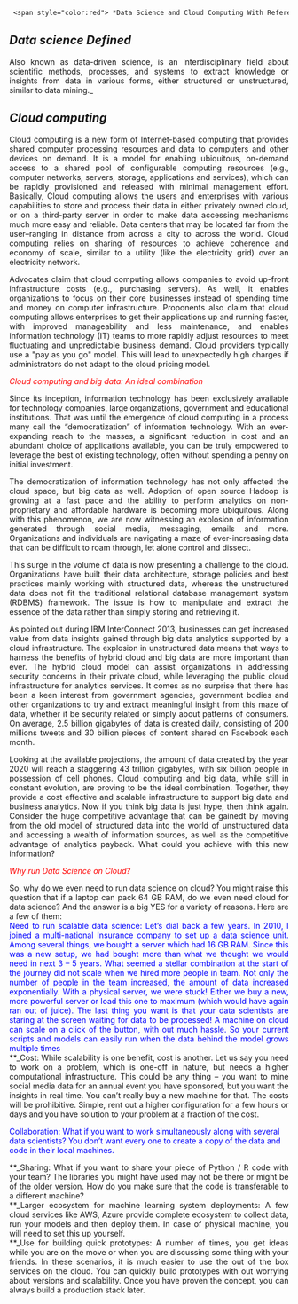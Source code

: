 ```diff
 <span style="color:red"> *Data Science and Cloud Computing With Reference to Uganda*</span>
```
## _Data science Defined_
<div style="text-align:justify">Also known as data-driven science, is an interdisciplinary field about scientific methods, processes, and systems to extract knowledge or insights from data in various forms, either structured or unstructured, similar to data mining._</div>

## _Cloud computing_
<div style="text-align: justify">
Cloud computing is a new form of Internet-based computing that provides shared computer processing resources and data to computers and other devices on demand. It is a model for enabling ubiquitous, on-demand access to a shared pool of configurable computing resources (e.g., computer networks, servers, storage, applications and services), which can be rapidly provisioned and released with minimal management effort. Basically, Cloud computing allows the users and enterprises with various capabilities to store and process their data in either privately owned cloud, or on a third-party server in order to make data accessing mechanisms much more easy and reliable. Data centers that may be located far from the user–ranging in distance from across a city to across the world. Cloud computing relies on sharing of resources to achieve coherence and economy of scale, similar to a utility (like the electricity grid) over an electricity network.

Advocates claim that cloud computing allows companies to avoid up-front infrastructure costs (e.g., purchasing servers). As well, it enables organizations to focus on their core businesses instead of spending time and money on computer infrastructure. Proponents also claim that cloud computing allows enterprises to get their applications up and running faster, with improved manageability and less maintenance, and enables information technology (IT) teams to more rapidly adjust resources to meet fluctuating and unpredictable business demand. Cloud providers typically use a "pay as you go" model. This will lead to unexpectedly high charges if administrators do not adapt to the cloud pricing model.</div>

<span style="color:red"> *Cloud computing and big data: An ideal combination*</span>
<div style="text-align: justify">Since its inception, information technology has been exclusively available for technology companies, large organizations, government and educational institutions. That was until the emergence of cloud computing in a process many call the “democratization” of information technology. With an ever-expanding reach to the masses, a significant reduction in cost and an abundant choice of applications available, you can be truly empowered to leverage the best of existing technology, often without spending a penny on initial investment.

The democratization of information technology has not only affected the cloud space, but big data as well. Adoption of open source Hadoop is growing at a fast pace and the ability to perform analytics on non-proprietary and affordable hardware is becoming more ubiquitous.
Along with this phenomenon, we are now witnessing an explosion of information generated through social media, messaging, emails and more. Organizations and individuals are navigating a maze of ever-increasing data that can be difficult to roam through, let alone control and dissect.

This surge in the volume of data is now presenting a challenge to the cloud. Organizations have built their data architecture, storage policies and best practices mainly working with structured data, whereas the unstructured data does not fit the traditional relational database management system (RDBMS) framework. The issue is how to manipulate and extract the essence of the data rather than simply storing and retrieving it.

As pointed out during IBM InterConnect 2013, businesses can get increased value from data insights gained through big data analytics supported by a cloud infrastructure. The explosion in unstructured data means that ways to harness the benefits of hybrid cloud and big data are more important than ever. The hybrid cloud model can assist organizations in addressing security concerns in their private cloud, while leveraging the public cloud infrastructure for analytics services.
It comes as no surprise that there has been a keen interest from government agencies, government bodies and other organizations to try and extract meaningful insight from this maze of data, whether it be security related or simply about patterns of consumers.
On average, 2.5 billion gigabytes of data is created daily, consisting of 200 millions tweets and 30 billion pieces of content shared on Facebook each month.

Looking at the available projections, the amount of data created by the year 2020 will reach a staggering 43 trillion gigabytes, with six billion people in possession of cell phones.
Cloud computing and big data, while still in constant evolution, are proving to be the ideal combination. Together, they provide a cost effective and scalable infrastructure to support big data and business analytics.
Now if you think big data is just hype, then think again. Consider the huge competitive advantage that can be gainedt by moving from the old model of structured data into the world of unstructured data and accessing a wealth of information sources, as well as the competitive advantage of analytics payback. What could you achieve with this new information?</div>

<span style="color:red">*Why run Data Science on Cloud?*</span>
<div style="text-align: justify">So, why do we even need to run data science on cloud? You might raise this question that if a laptop can pack 64 GB RAM, do we even need cloud for data science? And the answer is a big YES for a variety of reasons. Here are a few of them:</div>

<div style="text-align: justify"><span style="color:blue">Need to run scalable data science: Let’s  dial back a few years. In 2010, I joined a multi-national Insurance company to set up a data science unit. Among several things, we bought a server which had 16 GB RAM. Since this was a new setup, we had bought more than what we thought we would need in next 3 – 5 years. What seemed a stellar combination at the start of the journey did not scale when we hired more people in team. Not only the number of people in the team increased, the amount of data increased exponentially. With a physical server, we were stuck! Either we buy a new, more powerful server or load this one to maximum (which would have again ran out of juice). The last thing you want is that your data scientists are staring at the screen waiting for data to be processed! A machine on cloud can scale on a click of the button, with out much hassle. So your current scripts and models can easily run when the data behind the model grows multiple times</div></span>

<div style="text-align: justify">**_Cost: While scalability is one benefit, cost is another. Let us say you need to work on a problem, which is one-off in nature, but needs a higher computational infrastructure. This could be any thing – you want to mine social media data for an annual event you have sponsored, but you want the insights in real time. You can’t really buy a new machine for that. The costs will be prohibitive. Simple, rent out a higher configuration for a few hours or days and you have solution to your problem at a fraction of the cost.</div>

<span style="color:blue">Collaboration: What if you want to work simultaneously along with several data scientists? You don’t want every one to create a copy of the data and code in their local machines.</span>

<div style="text-align: justify">**_Sharing: What if you want to share your piece of Python / R code with your team? The libraries you might have used may not be there or might be of the older version. How do you make sure that the code is transferable to a different machine?</div>

<div style="text-align: justify">**_Larger ecosystem for machine learning system deployments: A few cloud services like AWS, Azure provide complete ecosystem to collect data, run your models and then deploy them. In case of physical machine, you will need to set this up yourself.</div>

<div style="text-align: justify">**_Use for building quick prototypes: A number of times, you get ideas while you are on the move or when you are discussing some thing with your friends. In these scenarios, it is much easier to use the out of the box services on the cloud. You can quickly build prototypes with out worrying about versions and scalability. Once you have proven the concept, you can always build a production stack later.</div>

